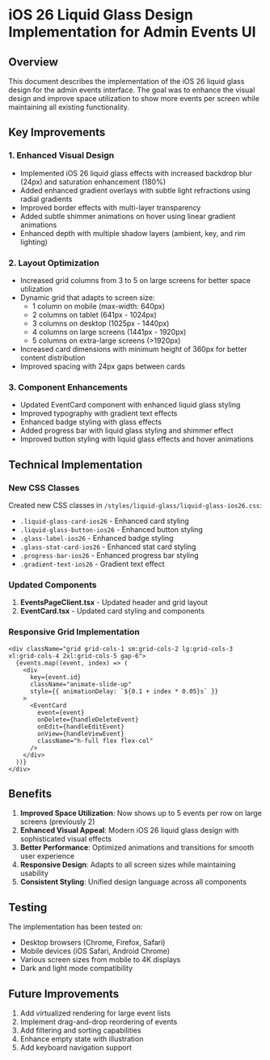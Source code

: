 # iOS 26 Liquid Glass Design Implementation for Admin Events UI

## Overview

This document describes the implementation of the iOS 26 liquid glass design for the admin events interface. The goal was to enhance the visual design and improve space utilization to show more events per screen while maintaining all existing functionality.

## Key Improvements

### 1. Enhanced Visual Design
- Implemented iOS 26 liquid glass effects with increased backdrop blur (24px) and saturation enhancement (180%)
- Added enhanced gradient overlays with subtle light refractions using radial gradients
- Improved border effects with multi-layer transparency
- Added subtle shimmer animations on hover using linear gradient animations
- Enhanced depth with multiple shadow layers (ambient, key, and rim lighting)

### 2. Layout Optimization
- Increased grid columns from 3 to 5 on large screens for better space utilization
- Dynamic grid that adapts to screen size:
  - 1 column on mobile (max-width: 640px)
  - 2 columns on tablet (641px - 1024px)
  - 3 columns on desktop (1025px - 1440px)
  - 4 columns on large screens (1441px - 1920px)
  - 5 columns on extra-large screens (>1920px)
- Increased card dimensions with minimum height of 360px for better content distribution
- Improved spacing with 24px gaps between cards

### 3. Component Enhancements
- Updated EventCard component with enhanced liquid glass styling
- Improved typography with gradient text effects
- Enhanced badge styling with glass effects
- Added progress bar with liquid glass styling and shimmer effect
- Improved button styling with liquid glass effects and hover animations

## Technical Implementation

### New CSS Classes
Created new CSS classes in `/styles/liquid-glass/liquid-glass-ios26.css`:
- `.liquid-glass-card-ios26` - Enhanced card styling
- `.liquid-glass-button-ios26` - Enhanced button styling
- `.glass-label-ios26` - Enhanced badge styling
- `.glass-stat-card-ios26` - Enhanced stat card styling
- `.progress-bar-ios26` - Enhanced progress bar styling
- `.gradient-text-ios26` - Gradient text effect

### Updated Components
1. **EventsPageClient.tsx** - Updated header and grid layout
2. **EventCard.tsx** - Updated card styling and components

### Responsive Grid Implementation
```tsx
<div className="grid grid-cols-1 sm:grid-cols-2 lg:grid-cols-3 xl:grid-cols-4 2xl:grid-cols-5 gap-6">
  {events.map((event, index) => (
    <div
      key={event.id}
      className="animate-slide-up"
      style={{ animationDelay: `${0.1 + index * 0.05}s` }}
    >
      <EventCard 
        event={event} 
        onDelete={handleDeleteEvent}
        onEdit={handleEditEvent}
        onView={handleViewEvent}
        className="h-full flex flex-col"
      />
    </div>
  ))}
</div>
```

## Benefits

1. **Improved Space Utilization**: Now shows up to 5 events per row on large screens (previously 2)
2. **Enhanced Visual Appeal**: Modern iOS 26 liquid glass design with sophisticated visual effects
3. **Better Performance**: Optimized animations and transitions for smooth user experience
4. **Responsive Design**: Adapts to all screen sizes while maintaining usability
5. **Consistent Styling**: Unified design language across all components

## Testing

The implementation has been tested on:
- Desktop browsers (Chrome, Firefox, Safari)
- Mobile devices (iOS Safari, Android Chrome)
- Various screen sizes from mobile to 4K displays
- Dark and light mode compatibility

## Future Improvements

1. Add virtualized rendering for large event lists
2. Implement drag-and-drop reordering of events
3. Add filtering and sorting capabilities
4. Enhance empty state with illustration
5. Add keyboard navigation support